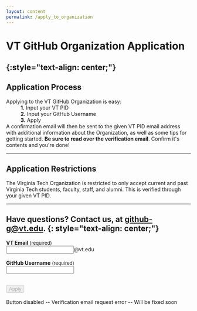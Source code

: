 ```yaml
---
layout: content
permalink: /apply_to_organization
---
```

# **VT GitHub Organization Application**
{:style="text-align: center;"}
---

## **Application Process**  
Applying to the VT GitHub Organization is easy:  
&nbsp;&nbsp;&nbsp;&nbsp;&nbsp;&nbsp;&nbsp;&nbsp;&nbsp;&nbsp;**1.** Input your VT PID  
&nbsp;&nbsp;&nbsp;&nbsp;&nbsp;&nbsp;&nbsp;&nbsp;&nbsp;&nbsp;**2.** Input your GitHub Username  
&nbsp;&nbsp;&nbsp;&nbsp;&nbsp;&nbsp;&nbsp;&nbsp;&nbsp;&nbsp;**3.** Apply  
A confirmation email will then be sent to the given VT PID email address with additional information about the Organization, as well as some tips for getting started. **Be sure to read over the verification email**. Confirm it's contents and you're done!

---

## **Application Restrictions**  
The Virginia Tech Organization is restricted to only accept current and past Virginia Tech students, faculty, staff, and alumni. This is verified through your given VT PID.

---
Have questions? Contact us, at <github-g@vt.edu>.
{: style="text-align: center;"} 
---

<b>VT Email</b> <font size="2.5rem"> (required) </font><br>
<input class="rounded" type="username" name="email_field" placeholder="" id="email_field">@vt.edu<br><br>
<b>GitHub Username</b> <font size="2.5rem"> (required) </font><br>
<input class="rounded" type="username" name="username" placeholder="" id="username_field"><br><br>	
<!-- <div class="g-recaptcha" data-sitekey="6LcKlhcUAAAAAACUoRI5vsV3194GDQAMscIP_bC3" disabled></div><br> -->
<input type="submit" value="Apply" onclick="applyToOrg();" disabled="true"><br><br>
<a style="text-decoration: none" class="" name="apply_message" id="apply_message">Button disabled -- Verification email request error -- Will be fixed soon<a/><br>


<link href='https://fonts.googleapis.com/css?family=Open+Sans:400,700' rel='stylesheet' type='text/css'>
<script
  src="https://code.jquery.com/jquery-3.1.1.min.js"
  integrity="sha256-hVVnYaiADRTO2PzUGmuLJr8BLUSjGIZsDYGmIJLv2b8="
  crossorigin="anonymous"></script>
<script type="text/javascript" src="assets/javascript/applyFunction.js"></script>
<script type="text/javascript" src="assets/javascript/verifyApplyFields.js"></script>
<script type="text/javascript">
       getUserVal();
</script>
